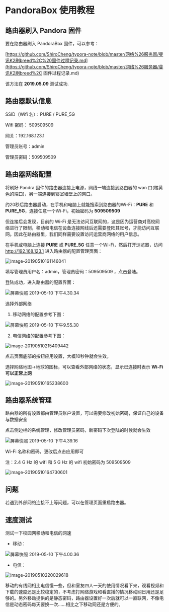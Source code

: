 

# PandoraBox 使用教程

## 路由器刷入 Pandora 固件

要在路由器刷入 PandoraBox 固件，可以参考：

[https://github.com/ShiroCheng/typora-note/blob/master/网络%26服务器/斐讯K2刷breed%2C%20固件过程记录.md](https://github.com/ShiroCheng/typora-note/blob/master/网络%26服务器/斐讯K2刷breed%2C 固件过程记录.md)

该方法在 **2019.05.09** 测试成功.



## 路由器默认信息

SSID（Wifi 名）：PURE / PURE_5G

Wifi 密码： 509509509

网关：192.168.123.1

管理员账号：admin

管理员密码：509509509



## 路由器网络配置

将刷好 Pandra 固件的路由器连接上电源，网线一端连接到路由器的 wan 口(橘黄色的端口)，另一端连接到寝室墙壁上的网口。

约20秒后路由器启动，在手机和电脑上就能搜索到路由器的Wi-Fi：**PURE** 和 **PURE_5G**，连接任意一个Wi-Fi，初始密码为 **509509509**

但连接后会发现，目前的 Wi-Fi 是无法访问互联网的，这是因为运营商对高校网络进行了限制，移动和电信在设备连接网线后还需要登陆其账号，才能访问互联网。因此在路由器里，我们同样需要设置访问运营商网络的用户信息。

在手机或电脑上连接 **PURE** 或 **PURE_5G** 任意一个Wi-Fi，然后打开浏览器，访问 http://192.168.123.1 进入路由器的配置管理页面：

![image-20190510161146041](https://ws1.sinaimg.cn/large/006tNc79ly1g2wafd5k8tj31ao0lijuy.jpg)

填写管理员用户名：admin，管理员密码：509509509 ，点击登陆。

登陆成功，进入路由器的配置界面：

![屏幕快照 2019-05-10 下午4.30.34](https://ws2.sinaimg.cn/large/006tNc79ly1g2wb64efmpj30zo0u0qf4.jpg)



选择外部网络

1. 移动网络的配置参考下图：

![屏幕快照 2019-05-10 下午9.55.30](https://ws1.sinaimg.cn/large/006tNc79ly1g2wkeg68brj30r81dodp9.jpg)

2. 电信网络的配置参考下图：

![image-20190510215409442](https://ws1.sinaimg.cn/large/006tNc79ly1g2wkbc9m6qj30r61dan78.jpg)

点击页面底部的按钮应用设置，大概10秒钟就会生效。



选择网络地图->地球的图标，可以查看外部网络的状态，显示已连接时表示 **Wi-Fi 可以正常上网**

![image-20190510165238600](https://ws4.sinaimg.cn/large/006tNc79ly1g2wblm086xj310m0u0qb6.jpg)



## 路由器系统管理

路由器的所有设置都由管理员账户设置，可以需要修改初始密码，保证自己的设备与数据安全

点击侧边栏的系统管理，修改管理员密码，新密码下次登陆的时候就会生效

![屏幕快照 2019-05-10 下午4.39.16](https://ws1.sinaimg.cn/large/006tNc79ly1g2wk46or7mj30u00xcqc9.jpg)



 Wi-Fi 名称和密码，更改后点击应用即可

注：2.4 G Hz 的 wifi 和 5 G Hz 的 wifi 初始密码为 509509509

![image-20190510164730601](https://ws4.sinaimg.cn/large/006tNc79ly1g2wbgan4ozj30u00vu7ef.jpg)



## 问题

若遇到外部网络连接不上等问题，可以在管理页面重启路由器。



## 速度测试

测试一下校园网移动和电信的网速

- 移动：

![屏幕快照 2019-05-10 下午4.00.36](https://ws1.sinaimg.cn/large/006tNc79ly1g2wkg5ezp7j31060u00z8.jpg)



- 电信：

![image-20190510220029618](https://ws4.sinaimg.cn/large/006tNc79ly1g2wki03gugj30zy0u044w.jpg)



移动的有线网相比电信慢一些，但和室友四人一天的使用情况看下来，观看视频和下载的速度还是比较稳定的，不考虑打网络游戏和看直播的情况移动网日用还是足够的。另外移动提供的是静态密码，路由器设置好一次后就可以一直联网，不像电信是动态密码每天要换一次……相比之下移动网还是方便的。